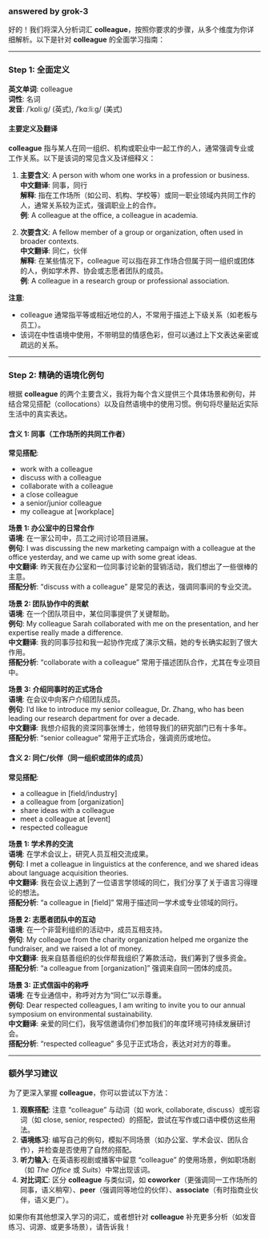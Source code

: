 ### answered by grok-3
好的！我们将深入分析词汇 **colleague**，按照你要求的步骤，从多个维度为你详细解析。以下是针对 **colleague** 的全面学习指南：

---

### Step 1: 全面定义

**英文单词**: colleague  
**词性**: 名词  
**发音**: /ˈkɒliːɡ/ (英式), /ˈkɑːliːɡ/ (美式)  

#### 主要定义及翻译
**colleague** 指与某人在同一组织、机构或职业中一起工作的人，通常强调专业或工作关系。以下是该词的常见含义及详细释义：

1. **主要含义**: A person with whom one works in a profession or business.  
   **中文翻译**: 同事，同行  
   **解释**: 指在工作场所（如公司、机构、学校等）或同一职业领域内共同工作的人，通常关系较为正式，强调职业上的合作。  
   **例**: A colleague at the office, a colleague in academia.

2. **次要含义**: A fellow member of a group or organization, often used in broader contexts.  
   **中文翻译**: 同仁，伙伴  
   **解释**: 在某些情况下，colleague 可以指在非工作场合但属于同一组织或团体的人，例如学术界、协会或志愿者团队的成员。  
   **例**: A colleague in a research group or professional association.

**注意**:  
- colleague 通常指平等或相近地位的人，不常用于描述上下级关系（如老板与员工）。  
- 该词在中性语境中使用，不带明显的情感色彩，但可以通过上下文表达亲密或疏远的关系。

---

### Step 2: 精确的语境化例句

根据 **colleague** 的两个主要含义，我将为每个含义提供三个具体场景和例句，并结合常见搭配（collocations）以及自然语境中的使用习惯。例句将尽量贴近实际生活中的真实表达。

#### 含义 1: 同事（工作场所的共同工作者）
**常见搭配**:  
- work with a colleague  
- discuss with a colleague  
- collaborate with a colleague  
- a close colleague  
- a senior/junior colleague  
- my colleague at [workplace]  

**场景 1: 办公室中的日常合作**  
**语境**: 在一家公司中，员工之间讨论项目进展。  
**例句**: I was discussing the new marketing campaign with a colleague at the office yesterday, and we came up with some great ideas.  
**中文翻译**: 昨天我在办公室和一位同事讨论新的营销活动，我们想出了一些很棒的主意。  
**搭配分析**: “discuss with a colleague” 是常见的表达，强调同事间的专业交流。

**场景 2: 团队协作中的贡献**  
**语境**: 在一个团队项目中，某位同事提供了关键帮助。  
**例句**: My colleague Sarah collaborated with me on the presentation, and her expertise really made a difference.  
**中文翻译**: 我的同事莎拉和我一起协作完成了演示文稿，她的专长确实起到了很大作用。  
**搭配分析**: “collaborate with a colleague” 常用于描述团队合作，尤其在专业项目中。

**场景 3: 介绍同事时的正式场合**  
**语境**: 在会议中向客户介绍团队成员。  
**例句**: I’d like to introduce my senior colleague, Dr. Zhang, who has been leading our research department for over a decade.  
**中文翻译**: 我想介绍我的资深同事张博士，他领导我们的研究部门已有十多年。  
**搭配分析**: “senior colleague” 常用于正式场合，强调资历或地位。

#### 含义 2: 同仁/伙伴（同一组织或团体的成员）
**常见搭配**:  
- a colleague in [field/industry]  
- a colleague from [organization]  
- share ideas with a colleague  
- meet a colleague at [event]  
- respected colleague  

**场景 1: 学术界的交流**  
**语境**: 在学术会议上，研究人员互相交流成果。  
**例句**: I met a colleague in linguistics at the conference, and we shared ideas about language acquisition theories.  
**中文翻译**: 我在会议上遇到了一位语言学领域的同仁，我们分享了关于语言习得理论的想法。  
**搭配分析**: “a colleague in [field]” 常用于描述同一学术或专业领域的同行。

**场景 2: 志愿者团队中的互动**  
**语境**: 在一个非营利组织的活动中，成员互相支持。  
**例句**: My colleague from the charity organization helped me organize the fundraiser, and we raised a lot of money.  
**中文翻译**: 我来自慈善组织的伙伴帮我组织了筹款活动，我们筹到了很多资金。  
**搭配分析**: “a colleague from [organization]” 强调来自同一团体的成员。

**场景 3: 正式信函中的称呼**  
**语境**: 在专业通信中，称呼对方为“同仁”以示尊重。  
**例句**: Dear respected colleagues, I am writing to invite you to our annual symposium on environmental sustainability.  
**中文翻译**: 亲爱的同仁们，我写信邀请你们参加我们的年度环境可持续发展研讨会。  
**搭配分析**: “respected colleague” 多见于正式场合，表达对对方的尊重。

---

### 额外学习建议
为了更深入掌握 **colleague**，你可以尝试以下方法：  
1. **观察搭配**: 注意 “colleague” 与动词（如 work, collaborate, discuss）或形容词（如 close, senior, respected）的搭配，尝试在写作或口语中模仿这些用法。  
2. **语境练习**: 编写自己的例句，模拟不同场景（如办公室、学术会议、团队合作），并检查是否使用了自然的搭配。  
3. **听力输入**: 在英语影视剧或播客中留意 “colleague” 的使用场景，例如职场剧（如 *The Office* 或 *Suits*）中常出现该词。  
4. **对比词汇**: 区分 **colleague** 与类似词，如 **coworker**（更强调同一工作场所的同事，语义稍窄）、**peer**（强调同等地位的伙伴）、**associate**（有时指商业伙伴，语义更广）。  

如果你有其他想深入学习的词汇，或者想针对 **colleague** 补充更多分析（如发音练习、词源、或更多场景），请告诉我！